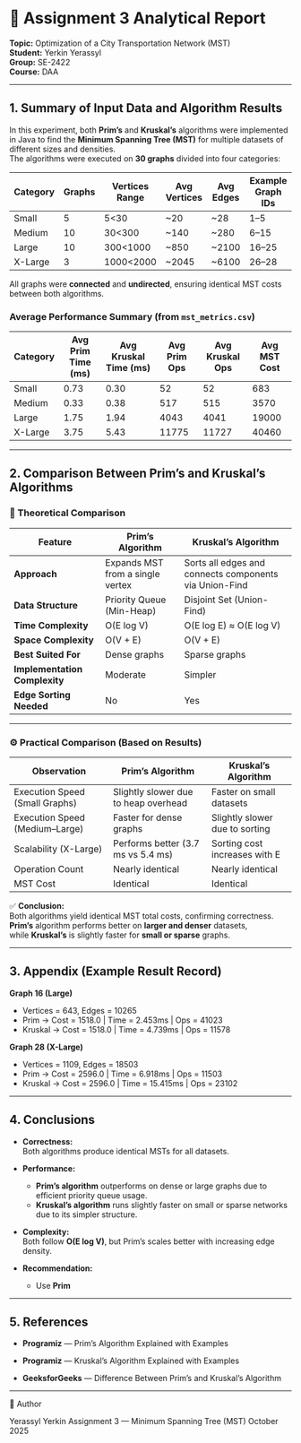 # 🧮 Assignment 3 Analytical Report
**Topic:** Optimization of a City Transportation Network (MST)  
**Student:** Yerkin Yerassyl  
**Group:** SE-2422  
**Course:** DAA

---

## 1. Summary of Input Data and Algorithm Results

In this experiment, both **Prim’s** and **Kruskal’s** algorithms were implemented in Java to find the **Minimum Spanning Tree (MST)** for multiple datasets of different sizes and densities.  
The algorithms were executed on **30 graphs** divided into four categories:

| Category | Graphs | Vertices Range | Avg Vertices | Avg Edges | Example Graph IDs |
|-----------|--------|----------------|---------------|-------------|-------------------|
| Small     | 5      | 5<30           | ~20           | ~28         | 1–5               |
| Medium    | 10     | 30<300         | ~140          | ~280        | 6–15              |
| Large     | 10     | 300<1000       | ~850          | ~2100       | 16–25             |
| X-Large   | 3      | 1000<2000      | ~2045         | ~6100       | 26–28             |

All graphs were **connected** and **undirected**, ensuring identical MST costs between both algorithms.

### Average Performance Summary (from `mst_metrics.csv`)

| Category | Avg Prim Time (ms) | Avg Kruskal Time (ms) | Avg Prim Ops | Avg Kruskal Ops | Avg MST Cost |
|-----------|--------------------|------------------------|----------------|------------------|----------------|
| Small     | 0.73               | 0.30                   | 52             | 52               | 683            |
| Medium    | 0.33               | 0.38                   | 517            | 515              | 3570           |
| Large     | 1.75               | 1.94                   | 4043           | 4041             | 19000          |
| X-Large   | 3.75               | 5.43                   | 11775          | 11727            | 40460          |

---

## 2. Comparison Between Prim’s and Kruskal’s Algorithms

### 🧠 Theoretical Comparison

| Feature | Prim’s Algorithm | Kruskal’s Algorithm |
|----------|------------------|---------------------|
| **Approach** | Expands MST from a single vertex | Sorts all edges and connects components via Union-Find |
| **Data Structure** | Priority Queue (Min-Heap) | Disjoint Set (Union-Find) |
| **Time Complexity** | O(E log V) | O(E log E) ≈ O(E log V) |
| **Space Complexity** | O(V + E) | O(V + E) |
| **Best Suited For** | Dense graphs | Sparse graphs |
| **Implementation Complexity** | Moderate | Simpler |
| **Edge Sorting Needed** | No | Yes |

---

### ⚙️ Practical Comparison (Based on Results)

| Observation | Prim’s Algorithm | Kruskal’s Algorithm |
|--------------|------------------|----------------------|
| Execution Speed (Small Graphs) | Slightly slower due to heap overhead | Faster on small datasets |
| Execution Speed (Medium–Large) | Faster for dense graphs | Slightly slower due to sorting |
| Scalability (X-Large) | Performs better (3.7 ms vs 5.4 ms) | Sorting cost increases with E |
| Operation Count | Nearly identical | Nearly identical |
| MST Cost | Identical | Identical |

✅ **Conclusion:**  
Both algorithms yield identical MST total costs, confirming correctness.  
**Prim’s** algorithm performs better on **larger and denser** datasets,  
while **Kruskal’s** is slightly faster for **small or sparse** graphs.

---
## 3. Appendix (Example Result Record)
**Graph 16 (Large)**
  - Vertices = 643, Edges = 10265
  - Prim → Cost = 1518.0 | Time = 2.453ms | Ops = 41023
  - Kruskal → Cost = 1518.0 | Time = 4.739ms | Ops = 11578

**Graph 28 (X-Large)**
  - Vertices = 1109, Edges = 18503
  - Prim → Cost = 2596.0 | Time = 6.918ms | Ops = 11503
  - Kruskal → Cost = 2596.0 | Time = 15.415ms | Ops = 23102

---

## 4. Conclusions

- **Correctness:**  
  Both algorithms produce identical MSTs for all datasets.

- **Performance:**
    - **Prim’s algorithm** outperforms on dense or large graphs due to efficient priority queue usage.
    - **Kruskal’s algorithm** runs slightly faster on small or sparse networks due to its simpler structure.

- **Complexity:**  
  Both follow **O(E log V)**, but Prim’s scales better with increasing edge density.

- **Recommendation:**
    - Use **Prim**

---

## 5. References

- **Programiz** — Prim’s Algorithm Explained with Examples

- **Programiz** — Kruskal’s Algorithm Explained with Examples

- **GeeksforGeeks**  — Difference Between Prim’s and Kruskal’s Algorithm

---

📘 Author

Yerassyl Yerkin
Assignment 3 — Minimum Spanning Tree (MST)
October 2025